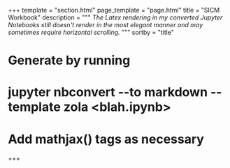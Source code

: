 +++
template = "section.html"
page_template = "page.html"
title = "SICM Workbook"
description = """
*The Latex rendering in my converted Jupyter Notebooks still doesn't render in the most elegant manner and may sometimes require horizontal scrolling.*
"""
sortby = "title"
# Generate by running
# jupyter nbconvert --to markdown --template zola <blah.ipynb>
# Add mathjax() tags as necessary
+++
